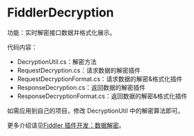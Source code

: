 # FiddlerDecryption

功能：实时解密接口数据并格式化展示。

代码内容：

* DecryptionUtil.cs：解密方法
* RequestDecryption.cs：请求数据的解密插件
* RequestDecryptionFormat.cs：请求数据的解密&格式化插件
* ResponseDecryption.cs：返回数据的解密插件
* ResponseDecryptionFormat.cs：返回数据的解密&格式化插件

如需应用到自己的项目，修改 DecryptionUtil 中的解密算法即可。

更多介绍请见[Fiddler 插件开发：数据解密](https://blog.csdn.net/Gdeer/article/details/102756017)。

